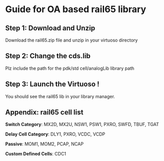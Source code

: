 # Guide for OA based rail65 library

## Step 1: Download and Unzip

Download the rail65.zip file and unzip in your virtuoso directory

## Step 2: Change the cds.lib 

Plz include the path for the pdk/std cell/analogLib library path

## Step 3: Launch the Virtuoso !

You should see the rail65 lib in your library manager.

## Appendix: rail65 cell list 

**Switch Category**: MX2D, MX2U, NSW1, PSW1, PXRO, SWFD, TBUF, TGAT

**Delay Cell Category**: DLY1, PXRO, VCDC, VCDP

**Passive**: MOM1, MOM2, PCAP, NCAP

**Custom Defined Cells**: CDC1



